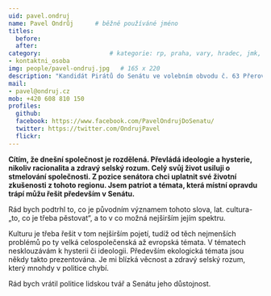 ```yaml
---
uid: pavel.ondruj
name: Pavel Ondrůj  	# běžně používáné jméno
titles:
  before: 
  after:
category:                 	# kategorie: rp, praha, vary, hradec, jmk, senat
- kontaktni_osoba
img: people/pavel-ondruj.jpg   # 165 x 220
description: "Kandidát Pirátů do Senátu ve volebním obvodu č. 63 Přerov"
mail: 
- pavel@ondruj.cz
mob: +420 608 810 150			 
profiles:
  github:       
  facebook: https://www.facebook.com/PavelOndrujDoSenatu/
  twitter: https://twitter.com/OndrujPavel	  
  flickr:		  
---
```

**Cítím, že dnešní společnost je rozdělená. Převládá ideologie a hysterie, nikoliv racionalita a zdravý selský rozum. Celý svůj život usiluji o stmelování společnosti. Z pozice senátora chci uplatnit své životní zkušenosti z tohoto regionu. Jsem patriot a témata, která místní opravdu trápí můžu řešit především v Senátu.**

Rád bych podtrhl to, co je původním významem tohoto slova, lat. cultura-„to, co je třeba pěstovat“, a to v co možná nejširším jejím spektru.

Kulturu je třeba řešit v tom nejširším pojetí, tudíž od těch nejmenších problémů po ty velká celospolečenská až evropská témata. V tématech nesklouzávám k hysterii či ideologii. Především ekologická témata jsou někdy takto prezentována. Je mi blízká věcnost a zdravý selský rozum, který mnohdy v politice chybí.

Rád bych vrátil politice lidskou tvář a Senátu jeho důstojnost.
